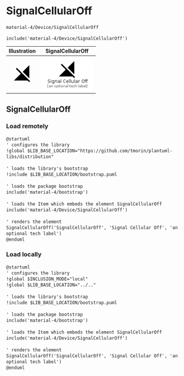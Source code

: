 # SignalCellularOff


```text
material-4/Device/SignalCellularOff
```

```text
include('material-4/Device/SignalCellularOff')
```



| Illustration | SignalCellularOff |
| :---: | :---: |
| ![illustration for Illustration](../../material-4/Device/SignalCellularOff.png) | ![illustration for SignalCellularOff](../../material-4/Device/SignalCellularOff.Local.png) |




## SignalCellularOff

### Load remotely
```plantuml
@startuml
' configures the library
!global $LIB_BASE_LOCATION="https://github.com/tmorin/plantuml-libs/distribution"

' loads the library's bootstrap
!include $LIB_BASE_LOCATION/bootstrap.puml

' loads the package bootstrap
include('material-4/bootstrap')

' loads the Item which embeds the element SignalCellularOff
include('material-4/Device/SignalCellularOff')

' renders the element
SignalCellularOff('SignalCellularOff', 'Signal Cellular Off', 'an optional tech label')
@enduml
```

### Load locally
```plantuml
@startuml
' configures the library
!global $INCLUSION_MODE="local"
!global $LIB_BASE_LOCATION="../.."

' loads the library's bootstrap
!include $LIB_BASE_LOCATION/bootstrap.puml

' loads the package bootstrap
include('material-4/bootstrap')

' loads the Item which embeds the element SignalCellularOff
include('material-4/Device/SignalCellularOff')

' renders the element
SignalCellularOff('SignalCellularOff', 'Signal Cellular Off', 'an optional tech label')
@enduml
```

